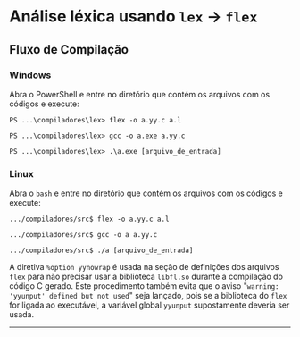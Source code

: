 # Análise léxica usando `lex` &#8594; `flex`

## Fluxo de Compilação

### Windows

Abra o PowerShell e entre no diretório que contém os arquivos com os códigos e execute:

```
PS ...\compiladores\lex> flex -o a.yy.c a.l

PS ...\compiladores\lex> gcc -o a.exe a.yy.c

PS ...\compiladores\lex> .\a.exe [arquivo_de_entrada]
```

### Linux

Abra o `bash` e entre no diretório que contém os arquivos com os códigos e execute:

```
.../compiladores/src$ flex -o a.yy.c a.l

.../compiladores/src$ gcc -o a a.yy.c

.../compiladores/src$ ./a [arquivo_de_entrada]
```

A diretiva `%option yynowrap` é usada na seção de definições dos
arquivos `flex` para não precisar usar a biblioteca `libfl.so` durante
a compilação do código C gerado. Este procedimento também evita que o
aviso "`warning: 'yyunput' defined but not used`" seja lançado, pois se
a biblioteca do `flex` for ligada ao executável, a variável global
`yyunput` supostamente deveria ser usada.

---
